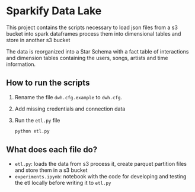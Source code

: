 # Sparkify Data Lake

This project contains the scripts necessary to load json files from a s3 bucket into spark dataframes
process them into dimensional tables and store in another s3 bucket

The data is reorganized into a Star Schema with a fact table of interactions and dimension tables containing the users, songs, artists and time information.

## How to run the scripts

1. Rename the file `dwh.cfg.example` to `dwh.cfg`.

2. Add missing credentials and connection data

3. Run the `etl.py` file

   ```bash
   python etl.py
   ```

## What does each file do?

* `etl.py`: loads the data from s3 process it, create parquet partition files and store them in a s3 bucket
* `experiments.ipynb`: notebook with the code for developing and testing the etl locally before writing it to `etl.py`